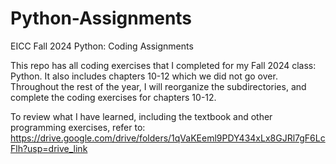 # Python-Assignments
EICC Fall 2024 Python: Coding Assignments

This repo has all coding exercises that I completed for my Fall 2024 class: Python. It also includes chapters 10-12 which we did not go over. Throughout the rest of the year, I will reorganize the subdirectories, and complete the coding exercises for chapters 10-12.

To review what I have learned, including the textbook and other programming exercises, refer to: https://drive.google.com/drive/folders/1qVaKEeml9PDY434xLx8GJRl7gF6LcFlh?usp=drive_link
